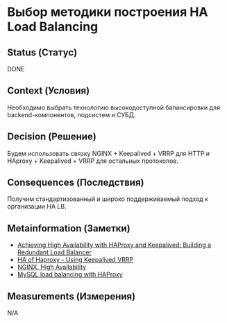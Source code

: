# Выбор методики построения HA Load Balancing

## Status (Статус)
DONE

## Context (Условия)
Необходимо выбрать технологию высокодоступной балансировки для backend-компонентов, подсистем и СУБД.

## Decision (Решение)
Будем использовать связку NGINX + Keepalived + VRRP для HTTP и HAproxy + Keepalived + VRRP для остальных протоколов. 

## Consequences (Последствия)
Получим стандартизованный и широко поддерживаемый подход к организации HA LB.

## Metainformation (Заметки)
* [Achieving High Availability with HAProxy and Keepalived: Building a Redundant Load Balancer](https://sysadmins.co.za/achieving-high-availability-with-haproxy-and-keepalived-building-a-redundant-load-balancer/)
* [HA of Haproxy - Using Keepalived VRRP](https://accelazh.github.io/loadbalance/HA-Of-Haproxy-Using-Keepalived-VRRP)
* [NGINX. High Availability](https://www.nginx.com/products/nginx/high-availability/)
* [MySQL load balancing with HAProxy](https://severalnines.com/resources/whitepapers/mysql-load-balancing-with-haproxy/)

## Measurements (Измерения)
N/A
